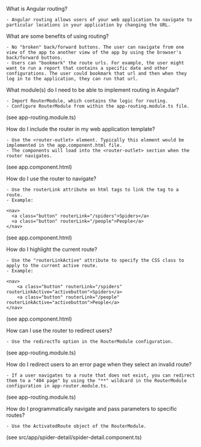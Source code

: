 What is Angular routing?

	- Angular routing allows users of your web application to navigate to particular locations in your application by changing the URL. 

What are some benefits of using routing?

	- No "broken" back/forward buttons. The user can navigate from one view of the app to another view of the app by using the browser's back/forward buttons.
	- Users can "bookmark" the route urls. For example, the user might want to run a report that contains a specific date and other configurations. The user could bookmark that url and then when they log in to the application, they can run that url.

What module(s) do I need to be able to implement routing in Angular?

	- Import RouterModule, which contains the logic for routing.
	- Configure RouterModule from within the app-routing.module.ts file.
(see app-routing.module.ts)

How do I include the router in my web application template?

	- Use the <router-outlet> element. Typically this element would be implemented in the app.component.html file.
	- The components will load into the <router-outlet> section when the router navigates.
(see app.component.html)

How do I use the router to navigate?
 
	- Use the routerLink attribute on html tags to link the tag to a route.
	- Example:
  ```
  <nav>
    <a class="button" routerLink="/spiders">Spiders</a>
    <a class="button" routerLink="/people">People</a>
  </nav>
  ```
(see app.component.html)

How do I highlight the current route?
 
 	- Use the "routerLinkActive" attribute to specify the CSS class to apply to the current active route.
    - Example:

```
<nav>
    <a class="button" routerLink="/spiders" routerLinkActive="activebutton">Spiders</a> 
    <a class="button" routerLink="/people" routerLinkActive="activebutton">People</a>
</nav>	
```
(see app.component.html)

How can I use the router to redirect users?
 
	- Use the redirectTo option in the RouterModule configuration.
(see app-routing.module.ts)

How do I redirect users to an error page when they select an invalid route?
 
	- If a user navigates to a route that does not exist, you can redirect them to a "404 page" by using the "**" wildcard in the RouterModule configuration in app-router.module.ts.
 (see app-routing.module.ts)

 How do I programmatically navigate and pass parameters to specific routes?

	- Use the ActivatedRoute object of the RouterModule.
(see src/app/spider-detail/spider-detail.component.ts)